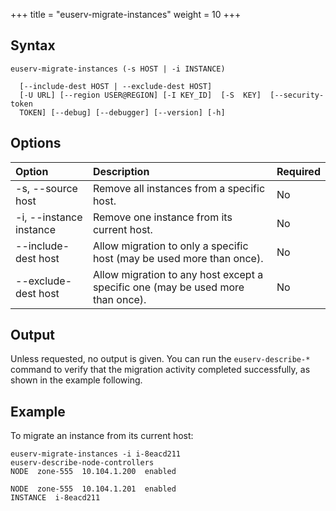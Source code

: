 +++
title = "euserv-migrate-instances"
weight = 10
+++


## Syntax

    euserv-migrate-instances (-s HOST | -i INSTANCE)
    
      [--include-dest HOST | --exclude-dest HOST]
      [-U URL] [--region USER@REGION] [-I KEY_ID]  [-S  KEY]  [--security-token
      TOKEN] [--debug] [--debugger] [--version] [-h]


## Options


| Option | Description | Required | 
|  :---- |  :---- |  :---- | 
| -s, --source host | Remove all instances from a specific host. | No | 
| -i, --instance instance | Remove one instance from its current host. | No | 
| --include-dest host | Allow migration to only a specific host (may be used more than once). | No | 
| --exclude-dest host | Allow migration to any host except a specific one (may be used more than once). | No | 


## Output
Unless requested, no output is given. You can run the `euserv-describe-*` command to verify that the migration activity completed successfully, as shown in the example following. 


## Example
To migrate an instance from its current host: 


    euserv-migrate-instances -i i-8eacd211 
    euserv-describe-node-controllers 
    NODE  zone-555  10.104.1.200  enabled    
    
    NODE  zone-555  10.104.1.201  enabled    
    INSTANCE  i-8eacd211      

